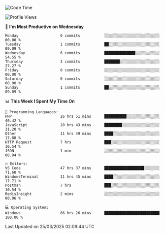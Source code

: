 <!--START_SECTION:waka-->
![Code Time](http://img.shields.io/badge/Code%20Time-4%2C431%20hrs%2042%20mins-blue)

![Profile Views](http://img.shields.io/badge/Profile%20Views-0-blue)

📅 **I'm Most Productive on Wednesday** 

```text
Monday                   0 commits           ░░░░░░░░░░░░░░░░░░░░░░░░░   00.00 % 
Tuesday                  1 commits           ██░░░░░░░░░░░░░░░░░░░░░░░   09.09 % 
Wednesday                6 commits           ██████████████░░░░░░░░░░░   54.55 % 
Thursday                 3 commits           ███████░░░░░░░░░░░░░░░░░░   27.27 % 
Friday                   0 commits           ░░░░░░░░░░░░░░░░░░░░░░░░░   00.00 % 
Saturday                 0 commits           ░░░░░░░░░░░░░░░░░░░░░░░░░   00.00 % 
Sunday                   1 commits           ██░░░░░░░░░░░░░░░░░░░░░░░   09.09 % 
```


📊 **This Week I Spent My Time On** 

```text
💬 Programming Languages: 
PHP                      26 hrs 51 mins      ██████████░░░░░░░░░░░░░░░   40.42 % 
JavaScript               20 hrs 43 mins      ████████░░░░░░░░░░░░░░░░░   31.20 % 
Other                    11 hrs 49 mins      ████░░░░░░░░░░░░░░░░░░░░░   17.80 % 
HTTP Request             7 hrs               ███░░░░░░░░░░░░░░░░░░░░░░   10.54 % 
JSON                     1 min               ░░░░░░░░░░░░░░░░░░░░░░░░░   00.04 % 

🔥 Editors: 
VS Code                  47 hrs 37 mins      ██████████████████░░░░░░░   71.68 % 
WindowsTerminal          11 hrs 45 mins      ████░░░░░░░░░░░░░░░░░░░░░   17.71 % 
Postman                  7 hrs               ███░░░░░░░░░░░░░░░░░░░░░░   10.54 % 
RedisInsight             2 mins              ░░░░░░░░░░░░░░░░░░░░░░░░░   00.06 % 

💻 Operating System: 
Windows                  66 hrs 26 mins      █████████████████████████   100.00 % 
```


 Last Updated on 25/03/2025 02:09:44 UTC
<!--END_SECTION:waka-->
